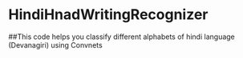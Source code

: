 # HindiHnadWritingRecognizer
##This code helps you classify different alphabets of hindi language (Devanagiri) using Convnets

